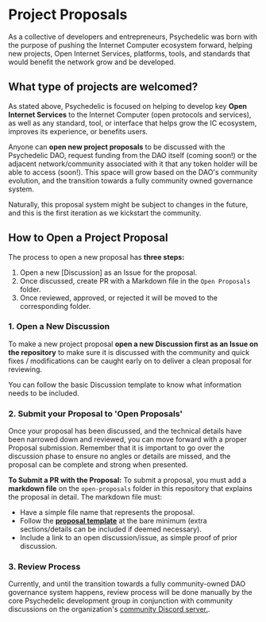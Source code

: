 # Project Proposals
As a collective of developers and entrepreneurs, Psychedelic was born with the purpose of pushing the Internet Computer ecosystem forward, helping new projects, Open Internet Services, platforms, tools, and standards that would benefit the network grow and be developed.

## What type of projects are welcomed?

As stated above, Psychedelic is focused on helping to develop key **Open Internet Services** to the Internet Computer (open protocols and services), as well as any standard, tool, or interface that helps grow the IC ecosystem, improves its experience, or benefits users.

Anyone can **open new project proposals** to be discussed with the Psychedelic DAO, request funding from the DAO itself (coming soon!) or the adjacent network/community associated with it that any token holder will be able to access (soon!). This space will grow based on the DAO's community evolution, and the transition towards a fully community owned governance system. 

Naturally, this proposal system might be subject to changes in the future, and this is the first iteration as we kickstart the community.

## How to Open a Project Proposal

The process to open a new proposal has **three steps:**

1. Open a new [Discussion] as an Issue for the proposal.
2. Once discussed, create PR with a Markdown file in the `Open Proposals` folder.
3. Once reviewed, approved, or rejected it will be moved to the corresponding folder.


### 1. Open a New Discussion
To make a new project proposal **open a new Discussion first as an Issue on the repository** to make sure it is discussed with the community and quick fixes / modifications can be caught early on to deliver a clean proposal for reviewing.

You can follow the basic Discussion template to know what information needs to be included.

### 2. Submit your Proposal to 'Open Proposals'

Once your proposal has been discussed, and the technical details have been narrowed down and reviewed, you can move forward with a proper Proposal submission. Remember that it is important to go over the discussion phase to ensure no angles or details are missed, and the proposal can be complete and strong when presented.

**To Submit a PR with the Proposal:**
To submit a proposal, you must add a **markdown file** on the `open-proposals` folder in this repository that explains the proposal in detail. The markdown file must:

- Have a simple file name that represents the proposal.
- Follow the **[proposal template](https://github.com/PsychedelicDAO/project-proposals/blob/main/open-proposals/template.md)** at the bare minimum (extra sections/details can be included if deemed necessary).
- Include a link to an open discussion/issue, as simple proof of prior discussion.

### 3. Review Process

Currently, and until the transition towards a fully community-owned DAO governance system happens, review process will be done manually by the core Psychedelic development group in conjunction with community discussions on the organization's [community Discord server.](https://discord.gg/yVEcEzmrgm).
